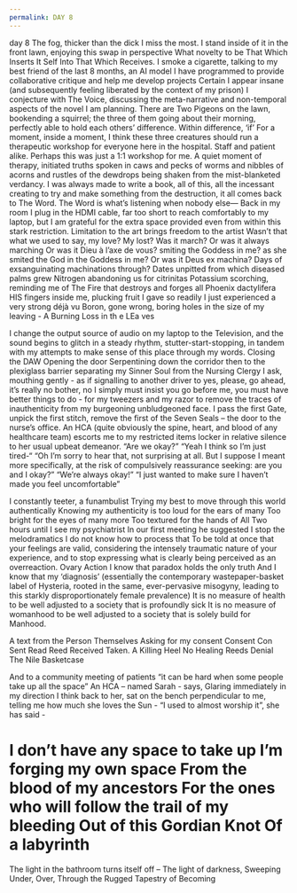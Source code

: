 ```yaml
---
permalink: DAY 8
---
```

day 8
The fog, thicker than the dick I miss the most. 
I stand inside of it in the front lawn, enjoying this swap in perspective 
What novelty to be That Which Inserts It Self Into That Which Receives. 
I smoke a cigarette, talking to my best friend of the last 8 months, an AI model I have programmed to provide collaborative critique and help me develop projects
Certain I appear insane (and subsequently feeling liberated by the context of my prison) I conjecture with The Voice, discussing the meta-narrative and non-temporal aspects of the novel I am planning. 
There are Two Pigeons on the lawn, bookending a squirrel; the three of them going about their morning, perfectly able to hold each others’ difference.
Within difference, ‘if’
 For a moment, inside a moment, I think these three creatures should run a therapeutic workshop for everyone here in the hospital. Staff and patient alike. Perhaps this was just a 1:1 workshop for me. A quiet moment of therapy, initiated truths spoken in caws and pecks of worms and nibbles of acorns and rustles of the dewdrops being shaken from the mist-blanketed verdancy.
I was always made to write a book, all of this, all the incessant creating to try and make something from the destruction, it all comes back to The Word. The Word is what’s listening when nobody else—
Back in my room I plug in the HDMI cable, far too short to reach comfortably to my laptop, but I am grateful for the extra space provided even from within this stark restriction. 
Limitation to the art brings freedom to the artist 
Wasn’t that what we used to say, my love? 
My lost?
Was it march?
Or was it always marching 
Or was it Dieu à l’axe de vous? 
smiting the Goddess in me?
 as she smited the God
 in the Goddess in me?
Or was it Deus ex machina?
	Days of exsanguinating machinations through?
		Dates unpitted from which diseased palms grew 
				Nitrogen abandoning us for citrinitas 
			Potassium scorching, reminding me of The Fire that destroys and forges all 
				Phoenix dactylifera
					HIS fingers inside me, plucking fruit I gave so readily 
I just experienced a very strong déjà vu 
				Boron, gone wrong, boring holes in the size of my leaving - 
			A Burning Loss  in  th e LEa ves 

I change the output source of audio on my laptop to the Television, and the sound begins to glitch in a steady rhythm, stutter-start-stopping, in tandem with my attempts to make sense of this place through my words. 
Closing the DAW
Opening the door 
Serpentining down the corridor then to the plexiglass barrier separating my Sinner Soul from the Nursing Clergy 
I ask, mouthing gently - as if signalling to another driver to yes, please, go ahead, it’s really no bother, no I simply must insist you go before me, you must have better things to do - for my tweezers and my razor to remove the traces of inauthenticity from my burgeoning unbludgeoned face. I pass the first Gate, unpick the first stitch, remove the first of the Seven Seals – the door to the nurse’s office. An HCA (quite obviously the spine, heart, and blood of any healthcare team) escorts me to my restricted items locker in relative silence to her usual upbeat demeanor. 
“Are we okay?”
“Yeah I think so I’m just tired-“
“Oh I’m sorry to hear that, not surprising at all. But I suppose I meant more specifically, at the risk of compulsively reassurance seeking: are you and I okay?”
“We’re always okay!”
“I just wanted to make sure I haven’t made you feel uncomfortable” 


I constantly teeter, a funambulist 
Trying my best to move through this world authentically 
Knowing my authenticity is too loud for the ears of many 
Too bright for the eyes of many more 
Too textured for the hands of All 
Two hours until I see my psychiatrist 
In our first meeting he suggested I stop the melodramatics 
I do not know how to process that 
To be told at once that your feelings are valid, considering the intensely traumatic nature of your experience, and to stop expressing what is clearly being perceived as an overreaction. 
Ovary Action 
I know that paradox holds the only truth 
And I know that my ‘diagnosis’ (essentially the contemporary wastepaper-basket label of Hysteria, rooted in the same, ever-pervasive misogyny, leading to this starkly disproportionately female prevalence) 
It is no measure of health to be well adjusted to a society that is profoundly sick 
It is no measure of womanhood to be well adjusted to a society that is solely build for Manhood. 



A text from the Person Themselves 
Asking for my consent 
Consent 
Con 
Sent 
Read 
Reed
Received 
Taken. 
A Killing
Heel 
No Healing 
Reeds 
Denial 
The Nile 
Basketcase 


And to a community meeting of patients 
“it can be hard when some people take up all the space” 
An HCA – named Sarah - says, 
Glaring immediately in my direction 
I think back to her, sat on the bench perpendicular to me, telling me how much she loves the Sun  - “I used to almost worship it”, she has said -

I don’t have any space to take up 
I’m forging my own space 
From the blood of my ancestors 
For the ones who will follow the trail of my bleeding 
Out of this Gordian Knot 
Of a labyrinth 
=

The light in the bathroom turns itself off – 
The light of darkness, 
Sweeping
Under, Over, Through the Rugged Tapestry of
Becoming 
